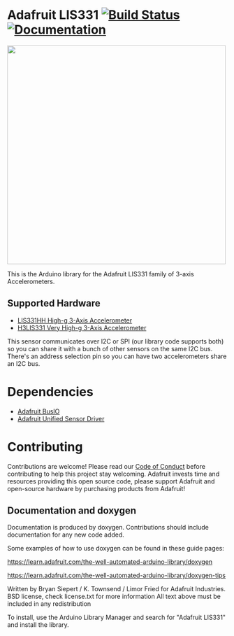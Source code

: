 # Adafruit LIS331 [![Build Status](https://github.com/adafruit/Adafruit_LIS331/workflows/Arduino%20Library%20CI/badge.svg)](https://github.com/adafruit/Adafruit_LIS331/actions)[![Documentation](https://github.com/adafruit/ci-arduino/blob/master/assets/doxygen_badge.svg)](http://adafruit.github.io/Adafruit_LIS331/html/index.html)

<a href="https://www.adafruit.com/product/4626"><img src="https://cdn-shop.adafruit.com/970x728/4627-00.jpg" width="500px" /></a>

This is the Arduino library for the Adafruit LIS331 family of 3-axis Accelerometers.

## Supported Hardware
* [LIS331HH High-g 3-Axis Accelerometer](https://www.adafruit.com/product/4626)
* [H3LIS331 Very High-g 3-Axis Accelerometer](https://www.adafruit.com/products/4627)

This sensor communicates over I2C or SPI (our library code supports both) so you can share it with a bunch of other sensors on the same I2C bus.
There's an address selection pin so you can have two accelerometers share an I2C bus.

# Dependencies
 * [Adafruit BusIO](https://github.com/adafruit/Adafruit_BusIO)
 * [Adafruit Unified Sensor Driver](https://github.com/adafruit/Adafruit_Sensor)

# Contributing

Contributions are welcome! Please read our [Code of Conduct](https://github.com/adafruit/Adafruit_LIS331/blob/master/CODE_OF_CONDUCT.md>)
before contributing to help this project stay welcoming.
Adafruit invests time and resources providing this open source code, please support Adafruit and open-source hardware by purchasing products from Adafruit!
## Documentation and doxygen
Documentation is produced by doxygen. Contributions should include documentation for any new code added.

Some examples of how to use doxygen can be found in these guide pages:

https://learn.adafruit.com/the-well-automated-arduino-library/doxygen

https://learn.adafruit.com/the-well-automated-arduino-library/doxygen-tips

Written by Bryan Siepert / K. Townsend / Limor Fried for Adafruit Industries.
BSD license, check license.txt for more information
All text above must be included in any redistribution

To install, use the Arduino Library Manager and search for "Adafruit LIS331" and install the library.
